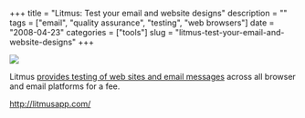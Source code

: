 +++
title = "Litmus: Test your email and website designs"
description = ""
tags = ["email", "quality assurance", "testing", "web browsers"]
date = "2008-04-23"
categories = ["tools"]
slug = "litmus-test-your-email-and-website-designs"
+++


<div class="tool-screenshot mb1"><a href="http://litmusapp.com/"><img id="bluga-thumbnail-2810" class="bluga-thumbnail custom" src="//media.konigi.com/bluga/
wt5231443ef3f03_custom.jpg"/></a></div><p>Litmus <a href="http://litmusapp.com/">provides testing of web sites and email messages</a> across all browser and email platforms for a fee.</p>
  
<p><a href="http://litmusapp.com/">http://litmusapp.com/</a></p>
      
